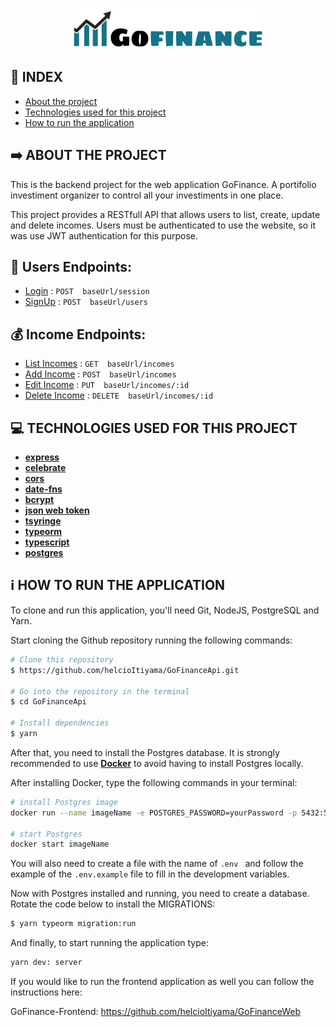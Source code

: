 <p align="center">
    <img alt ="homepage" src="https://github.com/helcioItiyama/GoFinanceWeb/blob/master/src/assets/logo.png"/>
</p>

## :triangular_flag_on_post: INDEX

* [About the project](#arrow_right-about-the-project)
* [Technologies used for this project](#computer-technologies-used-for-this-project)
* [How to run the application](#information_source-how-to-run-the-application)


## :arrow_right: ABOUT THE PROJECT

This is the backend project for the web application GoFinance. A portifolio investiment organizer to control all your investiments in one place.

This project provides a RESTfull API that allows users to list, create, update and delete incomes. Users must be authenticated to use the website, so it was use JWT authentication for this purpose.

## :raising_hand: Users Endpoints:
* [Login](endpoints/login.md) : `POST  baseUrl/session`
* [SignUp](endpoints/signup.md) : `POST  baseUrl/users`


## :moneybag: Income Endpoints:

* [List Incomes](endpoints/listIncomes.md) : `GET  baseUrl/incomes`
* [Add Income](endpoints/addIncome.md) : `POST  baseUrl/incomes`
* [Edit Income](endpoints/editIncome.md) : `PUT  baseUrl/incomes/:id`
* [Delete Income](endpoints/deleteIncome.md) : `DELETE  baseUrl/incomes/:id`


## :computer: TECHNOLOGIES USED FOR THIS PROJECT

- [**express**](https://github.com/expressjs/express)
- [**celebrate**](https://github.com/arb/celebrate)
- [**cors**](https://github.com/expressjs/cors)
- [**date-fns**](https://github.com/date-fns/date-fns)
- [**bcrypt**](https://github.com/kelektiv/node.bcrypt.js/)
- [**json web token**](https://github.com/auth0/node-jsonwebtoken)
- [**tsyringe**](https://github.com/microsoft/tsyringe)
- [**typeorm**](https://github.com/typeorm)
- [**typescript**](https://github.com/microsoft/TypeScript)
- [**postgres**](https://github.com/postgres/postgres)


## :information_source: HOW TO RUN THE APPLICATION

To clone and run this application, you'll need Git, NodeJS, PostgreSQL and Yarn.

Start cloning the Github repository running the following commands:

```bash
# Clone this repository
$ https://github.com/helcioItiyama/GoFinanceApi.git

# Go into the repository in the terminal
$ cd GoFinanceApi

# Install dependencies
$ yarn
```

After that, you need to install the Postgres database. It is strongly recommended to
use [**Docker**](https://www.docker.com/get-started) to avoid having to install Postgres locally.

After installing Docker, type the following commands in your terminal:

```bash
# install Postgres image
docker run --name imageName -e POSTGRES_PASSWORD=yourPassword -p 5432:5432 -d postgres

# start Postgres
docker start imageName
```

You will also need to create a file with the name of ```.env ``` and follow the example of the ```.env.example``` file to fill in the development variables.

Now with Postgres installed and running, you need to create a database. Rotate the code below to install the MIGRATIONS:

```bash
$ yarn typeorm migration:run
```

And finally, to start running the application type:

```bash
yarn dev: server
```

If you would like to run the frontend application as well you can follow the instructions here:

GoFinance-Frontend: https://github.com/helcioItiyama/GoFinanceWeb
